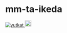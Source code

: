 # mm-ta-ikeda

<p align="left">
  <a href="https://github.macromill.com/mm-ta-ikeda/mm-ta-ikeda/">
    <img src="https://komarev.com/ghpvc/?username=mm-ta-ikeda" alt="yutkat" />
  </a>
  <a href="https://github.com/mm-ta-ikeda">
    <img height="20" src="https://img.shields.io/github/followers/mm-ta-ikeda?label=follow&logo=github&style=flat" />
  </a>
</p>

